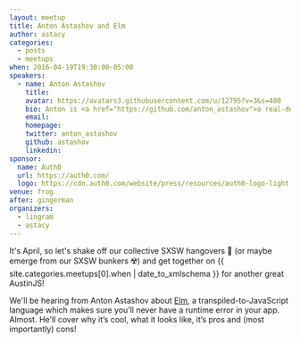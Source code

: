 ```yaml
---
layout: meetup
title: Anton Astashov and Elm
author: astacy
categories:
  - posts
  - meetups
when: 2016-04-19T19:30:00-05:00
speakers:
  - name: Anton Astashov
    title:
    avatar: https://avatars3.githubusercontent.com/u/12795?v=3&s=400
    bio: Anton is <a href="https://github.com/anton_astashov">a real-deal code slinger</a> based in Austin and currently working at <a href="http://www.mixbook.com">Mixbook.com</a>.
    email:
    homepage:
    twitter: anton_astashov
    github: astashov
    linkedin:
sponsor:
  name: Auth0
  url: https://auth0.com/
  logo: https://cdn.auth0.com/website/press/resources/auth0-logo-light.svg
venue: frog
after: gingerman
organizers:
  - lingram
  - astacy
---
```


It's April, so let's shake off our collective SXSW hangovers 🍻 (or maybe emerge from our SXSW bunkers ☢️) and get together on <x-date>{{ site.categories.meetups[0].when | date_to_xmlschema }}</x-date> for another great AustinJS!

We'll be hearing from Anton Astashov about [Elm](http://elm-lang.org), a transpiled-to-JavaScript language which makes sure you’ll never have a runtime error in your app. Almost. He'll cover why it’s cool, what it looks like, it’s pros and (most importantly) cons!

